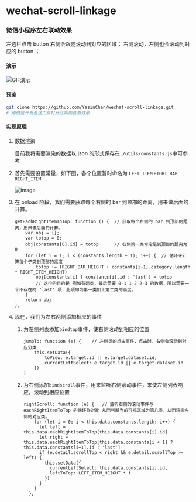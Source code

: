 # wechat-scroll-linkage

### 微信小程序左右联动效果

左边栏点击 button 右侧会跟随滚动到对应的区域； 右测滚动，左侧也会滚动到对应的 button ；

#### 演示

![GIF演示](https://github.com/YasinChan/wechat-scroll-linkage/blob/master/images/scroll.gif)

#### 预览

```bash
git clone https://github.com/YasinChan/wechat-scroll-linkage.git
# 用微信开发者这工具打开此案例查看效果
```

#### 实现原理

1. 数据渲染

   目前我将需要渲染的数据以 json 的形式保存在`./utils/constants.js`中可参考

2. 首先需要设置常量，如下图，各个位置暂时命名为 `LEFT_ITEM` `RIGHT_BAR` `RIGHT_ITEM`

   ![image](https://github.com/YasinChan/wechat-scroll-linkage/blob/master/images/image1.png)

3. 在 onload 阶段，我们需要获取每个右侧的 bar 到顶部的距离，用来做后面的计算。

   ```
   getEachRightItemToTop: function () {  // 获取每个右侧的 bar 到顶部的距离，用来做后面的计算。
       var obj = {};
       var totop = 0;
       obj[constants[0].id] = totop      // 右侧第一类肯定是到顶部的距离为 0
       for (let i = 1; i < (constants.length + 1); i++) {  // 循环来计算每个子类到顶部的高度
           totop += (RIGHT_BAR_HEIGHT + constants[i-1].category.length * RIGHT_ITEM_HEIGHT)
           obj[constants[i] ? constants[i].id : 'last'] = totop    
           // 这个的目的是 例如有两类，最后需要 0-1 1-2 2-3 的数据，所以需要一个不存在的 'last' 项，此项即为第一类加上第二类的高度。
       }
       return obj
   },
   ```

4. 现在，我们为左右两侧添加相应的事件

   1. 为左侧列表添加`bindtap`事件，使右侧滚动到相应的位置

      ```
      jumpTo: function (e) {    // 左侧类的点击事件，点击时，右侧会滚动到对应分类
          this.setData({
              toView: e.target.id || e.target.dataset.id,
              currentLeftSelect: e.target.id || e.target.dataset.id
          })
      }
      ```

   2. 为右侧添加`bindscroll`事件，用来监听右侧滚动事件，来使左侧列表响应，滚动到相应位置

      ```
      rightScroll: function (e) {   // 监听右侧的滚动事件与 eachRightItemToTop 的循环作对比 从而判断当前可视区域为第几类，从而渲染左侧的对应类。
          for (let i = 0; i < this.data.constants.length; i++) {
            let left = this.data.eachRightItemToTop[this.data.constants[i].id]
            let right = this.data.eachRightItemToTop[this.data.constants[i + 1] ? this.data.constants[i+1].id : 'last']
            if (e.detail.scrollTop < right && e.detail.scrollTop >= left) {
              this.setData({
                currentLeftSelect: this.data.constants[i].id,
                leftToTop: LEFT_ITEM_HEIGHT * i
              })
            }
          }
        },
      ```

      

   





